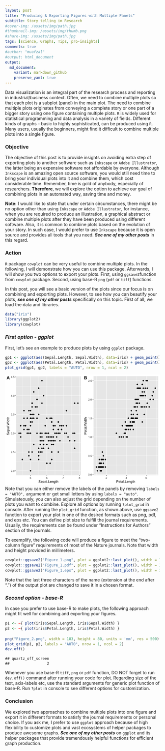 ```yaml
---
layout: post
title: "Producing & Exporting Figures with Multiple Panels"
subtitle: Story telling in Research
#cover-img: /assets/img/path.jpg
#thumbnail-img: /assets/img/thumb.png
#share-img: /assets/img/path.jpg
tags: [science, Graphs, Tips, pro-insights]
comments: true
#author: "muafzal"
#output: html_document
output:
  md_document:
    variant: markdown_github
    preserve_yaml: true
---
```


Data visualization is an integral part of the research process and
reporting in industrial/business context. Often, we need to combine
multiple plots so that each plot is a subplot (panel) in the main plot.
The need to combine multiple plots originates from conveying a complete
story or one part of a bigger story using one figure containing multiple
plots. `R` is widely used for statistical programming and data analysis
in a variety of fields. Different kinds of graphs - basic to highly
sophisticated, can be produced using `R`. Many users, usually the
beginners, might find it difficult to combine multiple plots into a
single figure.

### Objective

The objective of this post is to provide insights on avoiding extra step
of exporting plots to another software such as `Inkscape` or
`Adobe Illustrator`, the latter being an expensive software not
affordable by everyone. Although `Inkscape` is an amazing open source
software, you would still need time to bring your individual plots into
it and combine them, which cost considerable time. Remember, time is
gold of anybody, especially of researchers. **Therefore**, we will
explore the option to achieve our goal of combining plots in an
automated way, saving time and money.

**Note:** I would like to state that under certain circumstances, there
might be no option other than using `Inkscape` or `Adobe Illustrator`,
for instance, when you are required to produce an illustration, a
graphical abstract or combine multiple plots after they have been
produced using different software. Also, it is common to combine plots
based on the evolution of your story. In such case, I would prefer to
use `Inkscape` because it is open source and provides all tools that you
need. ***See one of my other posts*** in this regard.

### Action

`R` package `cowplot` can be very useful to combine multiple plots. In
the following, I will demonstrate how you can use this package.
Afterwards, I will show you two options to export your plots. First,
using `ggsave2`function from `cowplot` package. Second, using base-R
`png` (`pdf` or `tiff`) functions.

In this post, you will see a basic version of the plots since our focus
is on combining and exporting plots. However, to see how you can
beautify your plots, ***see one of my other posts*** specifically on
this topic. First of all, we load the data and libraries.

``` r
data("iris")
library(ggplot2)
library(cowplot)
```

### ***First option - ggplot***

First, let’s see an example to produce plots by using `ggplot` package.

``` r
gp1 <- ggplot(aes(Sepal.Length, Sepal.Width), data=iris) + geom_point()
gp2 <- ggplot(aes(Petal.Length, Petal.Width), data=iris) + geom_point()
plot_grid(gp1, gp2, labels = "AUTO", nrow = 1, ncol = 2)
```

![](/assets/img/unnamed-chunk-2-1.png) Note that you can either remove
the labels of the panels by removing `labels = "AUTO",` argument or get
small letters by using `labels = "auto"`. Simulateously, you can also
adjust the grid depending on the number of plots you want to combine.
Explore all options by running `?plot_grid` in console. After running
the `plot_grid` function, as shown above, use `ggsave2` function to
export your plot in one of the desired formats such as png, pdf, and eps
etc. You can define plot size to fulfill the journal requirements.
Usually, the requirements can be found under “Instructions for Authors”
section of the journals.

To exemplify, the following code will produce a figure to meet the
“two-column figure” requirements of most of the Nature journals. Note
that width and height provided in millimeters.

``` r
cowplot::ggsave2("Figure_1.png", plot = ggplot2::last_plot(), width = 183, height = 80, units = "mm", dpi = 500)
cowplot::ggsave2("Figure_1.pdf", plot = ggplot2::last_plot(), width = 183, height = 80, units = "mm", dpi = 500)
cowplot::ggsave2("Figure_1.eps", plot = ggplot2::last_plot(), width = 183, height = 80, units = "mm", dpi = 500)
```

Note that the last three characters of the name (extension at the end
after “.”) of the output plot are changed to save it in a chosen format.

### ***Second option - base-R***

In case you prefer to use base-R to make plots, the following approach
might fit well for combining and exporting your figures.

``` r
p1 <- ~{ plot(iris$Sepal.Length, iris$Sepal.Width) }
p2 <- ~{ plot(iris$Petal.Length, iris$Petal.Width) }

png("Figure_2.png", width = 183, height = 80, units = 'mm', res = 500)
plot_grid(p1, p2, labels = "AUTO", nrow = 1, ncol = 2)
dev.off()
```

    ## quartz_off_screen 
    ##                 2

Whenever you use base-R `tiff`, `png` or `pdf` function, DO NOT forget
to run `dev.off()` command after running your code for plot. Regarding
size of the text, axis-labels etc, use the standard arguments for
generic plot function of base-R. Run `?plot` in console to see different
options for customization.

### Conclusion

We explored two approaches to combine multiple plots into one figure and
export it in different formats to satisfy the journal requirements or
personal choice. If you ask me, I prefer to use `ggplot` approach
because of high flexibility to customize plots and vast ecosystems of
helper packages to produce awesome graphs. ***See one of my other
posts*** on `ggplot` and its helper packages that provide tremendously
helpful functions for efficient graph production.
